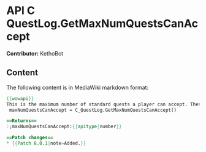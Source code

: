 # API C QuestLog.GetMaxNumQuestsCanAccept

**Contributor:** KethoBot

## Content

The following content is in MediaWiki markdown format:

```mediawiki
{{wowapi}}
This is the maximum number of standard quests a player can accept. These are quests that are normally visible in the quest log.
 maxNumQuestsCanAccept = C_QuestLog.GetMaxNumQuestsCanAccept()

==Returns==
:;maxNumQuestsCanAccept:{{apitype|number}}

==Patch changes==
* {{Patch 8.0.1|note=Added.}}
```